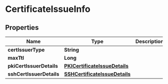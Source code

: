 

# CertificateIssueInfo

## Properties

Name | Type | Description | Notes
------------ | ------------- | ------------- | -------------
**certIssuerType** | **String** |  |  [optional]
**maxTtl** | **Long** |  |  [optional]
**pkiCertIssuerDetails** | [**PKICertificateIssueDetails**](PKICertificateIssueDetails.md) |  |  [optional]
**sshCertIssuerDetails** | [**SSHCertificateIssueDetails**](SSHCertificateIssueDetails.md) |  |  [optional]



